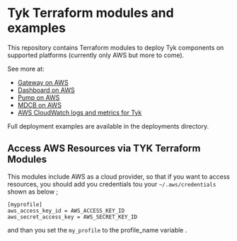 # Tyk Terraform modules and examples

This repository contains Terraform modules to deploy Tyk components on supported platforms (currently only AWS but more to come).

See more at:
 * [Gateway on AWS](modules/tyk-gateway/aws/)
 * [Dashboard on AWS](modules/tyk-dashboard/aws/)
 * [Pump on AWS](modules/tyk-pump/aws/)
 * [MDCB on AWS](modules/tyk-mdcb/aws/)
 * [AWS CloudWatch logs and metrics for Tyk](modules/tyk-metrics/cloudwatch)

Full deployment examples are available in the deployments directory.

## Access AWS Resources via TYK Terraform Modules 
This modules include AWS as a cloud provider, so that if you want to access resources, you should add you credentials tou your `~/.aws/credentials` shown as below ;

```
[myprofile]
aws_access_key_id = AWS_ACCESS_KEY_ID
aws_secret_access_key = AWS_SECRET_KEY_ID

```
and than you set the `my_profile` to the profile_name variable .
